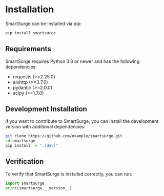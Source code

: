 # Installation

SmartSurge can be installed via pip:

```bash
pip install smartsurge
```

## Requirements

SmartSurge requires Python 3.8 or newer and has the following dependencies:

- requests (>=2.25.0)
- aiohttp (>=3.7.0)
- pydantic (>=2.0.0)
- scipy (>=1.7.0)

## Development Installation

If you want to contribute to SmartSurge, you can install the development version with additional dependencies:

```bash
git clone https://github.com/example/smartsurge.git
cd smartsurge
pip install -e ".[dev]"
```

## Verification

To verify that SmartSurge is installed correctly, you can run:

```python
import smartsurge
print(smartsurge.__version__)
```
